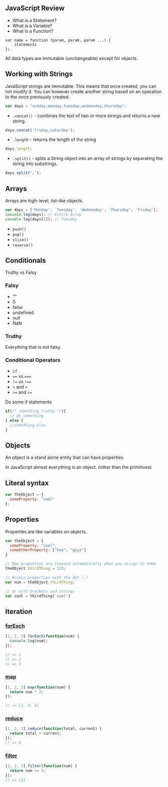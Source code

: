 ## JavaScript Review

* What is a Statement?
* What is a Variable?
* What is a Function?

```
var name = function (param, param, param ...) {
	statements
};
```

All data types are immutable (unchangeable) except for objects.

## Working with Strings

JavaScript strings are immutable. This means that once created, you can not modify it. You can however create another string based on an operation to the once previously created.

```js
var days = "sunday,monday,tuesday,wednesday,thursday";
```

* `.concat()` - combines the text of two or more strings and returns a new string.
```js
days.concat('friday,saturday');
```
* `.length` - returns the length of the string
```js
days.length;
```
* `.split()` - splits a String object into an array of strings by separating the string into substrings.
```js
days.split(',');
```

## Arrays

Arrays are high-level, list-like objects.

```js
var days = ['Monday', 'Tuesday', 'Wednesday', 'Thursday', 'Friday'];
console.log(days); // Entire Array
console.log(days[1]); // Tuesday
```

* `push()`
* `pop()`
* `slice()`
* `reverse()`

## Conditionals

Truthy vs Falsy

### Falsy

* ""
* 0
* false
* undefined
* null
* NaN

### Truthy

Everything that is not falsy.

### Conditional Operators

* `if`
* `==` vs `===`
* `!=` vs `!==`
* `>` and `<`
* `>=` and `<=`

Do some if statements

```js
if(/* something truthy */){
  // do something
} else {
  //something else
}
```

## Objects

An object is a stand alone entity that can have properties.

In JavaScript almost everything is an object. (other than the primitives)

## Literal syntax
```js
var theObject = {
  someProperty: "cool"
};
```

## Properties
Properties are like variables on objects.

```js
var theObject = {
  someProperty: "cool",
  someOtherProperty: ["hay", "guyz"]
}

// New properties are created automatically when you assign to them
theObject.thirdThing = 123;

// Access properties with the dot (.)
var num = theObject.thirdThing;

// Or with brackets and strings
var cool = thirdThing['cool']
```


## Iteration

### [forEach](https://developer.mozilla.org/en-US/docs/Web/JavaScript/Reference/Global_Objects/Array/forEach)

```js
[1, 2, 3].forEach(function(num) {
  console.log(num);
});

// => 1
// => 2
// => 3
```

### [map](https://developer.mozilla.org/en-US/docs/Web/JavaScript/Reference/Global_Objects/Array/map)

```js
[1, 2, 3].map(function(num) {
  return num * 2;
});

// => [2, 4, 6]
```

### [reduce](https://developer.mozilla.org/en-US/docs/Web/JavaScript/Reference/Global_Objects/Array/reduce)

```js
[1, 2, 3].reduce(function(total, current) {
  return total + current;
});
// => 6
```

### [filter](https://developer.mozilla.org/en-US/docs/Web/JavaScript/Reference/Global_Objects/Array/filter)

```js
[1, 2, 3].filter(function(num) {
  return num >= 3;
});
// => [3]
```
